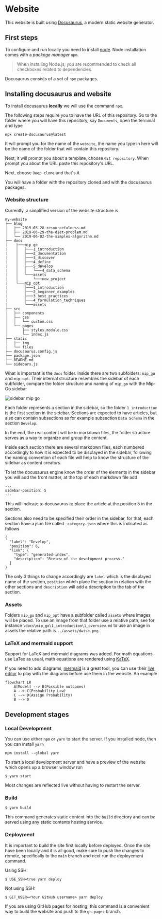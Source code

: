 # Website

This website is built using [Docusaurus](docusaurus), a modern static website generator.

## First steps

To configure and run locally you need to install [node](node). Node installation comes with a _package manager_ `npm`. 

> When installing Node.js, you are recommended to check all checkboxes related to dependencies.

Docusaurus consists of a set of `npm` packages.


## Installing docusaurus and website

To install docusaurus **locally** we will use the command `npx`. 

The following steps require you to have the URL of this repository. Go to the folder where you will have this repository, say `Documents`, open the terminal and type

```
npx create-docusaurus@latest
```
It will prompt you for the name of the `website`, the name you type in here will be the name of the folder that will contain this repository.

Next, it will prompt you about a template, choose `Git repository`. When prompt you about the URL paste this repository's URL.

Next, choose `Deep clone` and that's it.

You will have a folder with the repository cloned and with the docusaurus packages.

### Website structure

Currently, a simplified version of the website structure is
```
my-website
├── blog
│   ├── 2019-05-28-resourcefulness.md
│   ├── 2019-06-29-the-diet-problem.md
│   └── 2019-06-02-the-simplex-algorithm.md
├── docs
|    ├───mip_go
|    │   ├───1_introduction
|    │   ├───2_documentation
|    │   ├───3_discover
|    │   ├───4_define
|    │   ├───5_develop
|    │   │   └───4_data_schema
|    │   └───assets
|    │       └───new_project
|    └───mip_opt
|        ├───1_introduction
|        ├───2_beginner_examples
|        ├───3_best_practices
|        ├───4_formulation_techniques
|        └───assets
├── src
|   ├── components
│   ├── css
│   │   └── custom.css
│   └── pages
│       ├── styles.module.css
│       └── index.js
├── static
│   ├── img
|   └── files
├── docusaurus.config.js
├── package.json
├── README.md
└── sidebars.js
```

What is important is the `docs` folder. Inside there are two subfolders: `mip_go` and `mip-opt`. Their internal structure resembles the sidebar of each subfolder, compare the folder structure and naming of `mip_go` with the Mip-Go sidebar

![sidebar mip go](/static/img/mip_go_sidebar.png)

Each folder represents a section in the sidebar, so the folder `1_introduction` is the first section in the sidebar. Sections are expected to have articles, but also can contain subsections as for example subsection `Data Schema` in the section `Develop`. 

In the end, the real content will be in markdown files, the folder structure serves as a way to organize and _group_ the content. 

Inside each section there are several markdown files, each numbered accordingly to how it is expected to be displayed in the sidebar, following the naming convention of each file will help to know the structure of the sidebar as content creators. 

To let the docusaurus engine know the order of the elements in the sidebar you will add the front matter, at the top of each markdown file add
```
---
sidebar-position: 5
---
```

This will indicate to docusaurus to place the article at the position 5 in the section. 

Sections also need to be specified their order in the sidebar, for that, each section have a json file called `_category.json` where this is indicated as follows

```
{
  "label": "Develop",
  "position": 6,
  "link": {
    "type": "generated-index",
    "description": "Review of the development process."
  }
}
```
The only 3 things to change accordingly are `label` which is the displayed name of the section, `position` which place the section in relation with the other sections and `description` will add a description to the tab of the section.

### Assets

Folders `mip_go` and `mip_opt` have a subfolder called `assets` where images will be placed. To use an image from that folder use a relative path, see for instance
`\docs\mip_go\1_introduction\1_overview.md` to use an image in assets the relative path is `../assets/dwise.png`.

### LaTeX and mermaid support

Support for LaTeX and mermaid diagrams was added. For math equations use LaTex as usual, math equations are rendered using [KaTeX](katex).

If you need to add diagrams, [mermaid](mermaid) is a great tool, you can use their [live editor](mermaid_live_editor) to play with the diagrams before use them in the website. An example 

```mermaid
flowchart LR
    A[Model] --> B(Possible outcomes)
    A --> C(Probability Law)
    C --> D(Assign Probability) 
    B --> D
```
## Development stages

### Local Development

You can use either `npm` or `yarn` to start the server. If you installed node, then you can install `yarn`
```
npm install --global yarn
```

To start a local development server and have a preview of the website which opens up a browser window run

```
$ yarn start
```
Most changes are reflected live without having to restart the server.


### Build

```
$ yarn build
```

This command generates static content into the `build` directory and can be served using any static contents hosting service.

### Deployment

It is important to build the site first locally before deployed. Once the site have been locally and it is all good, make sure to push the changes to remote, specifically to the `main`  branch and next run the deployement command.

Using SSH:

```
$ USE_SSH=true yarn deploy
```

Not using SSH:

```
$ GIT_USER=<Your GitHub username> yarn deploy
```

If you are using GitHub pages for hosting, this command is a convenient way to build the website and push to the `gh-pages` branch.

[docusaurus]: https://docusaurus.io/
[node]: https://nodejs.org/en/download/package-manager
[katex]: https://katex.org/
[mermaid]: https://mermaid.js.org/intro/
[mermaid_live_editor]: https://mermaid.live/edit